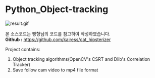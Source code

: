 # Python_Object-tracking
![result.gif](https://github.com/kairess/bts_cam/raw/master/result.gif)  

본 소스코드는 빵형님의 코드를 참고하여 작성하였습니다.  
__Github :__ https://github.com/kairess/cat_hipsterizer   

Project contains:  
1. Object tracking algorithms(OpenCV's CSRT and Dlib's Correlation Tracker)  
2. Save follow cam video to mp4 file format

